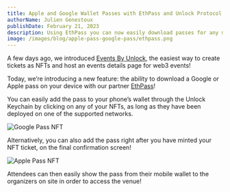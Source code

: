 ```yaml
---
title: Apple and Google Wallet Passes with EthPass and Unlock Protocol
authorName: Julien Genestoux
publishDate: February 21, 2023
description: Using EthPass you can now easily download passes for any membership NFT acquired through Unlock!
image: /images/blog/apple-pass-google-pass/ethpass.png
---
```


A few days ago, we introduced [Events By Unlock](/blog/events-launch), the easiest way to create tickets as NFTs and host an events details page for web3 events!

Today, we’re introducing a new feature: the ability to download a Google or Apple pass on your device with our partner [EthPass](https://www.ethpass.xyz/)!

You can easily add the pass to your phone’s wallet through the Unlock Keychain by clicking on any of your NFTs, as long as they have been deployed on one of the supported networks.

![Google Pass NFT](/images/blog/apple-pass-google-pass/google-pass-keychain.png)

Alternatively, you can also add the pass right after you have minted your NFT ticket, on the final confirmation screen!

![Apple Pass NFT](/images/blog/apple-pass-google-pass/apple-pass-checkout.png)

Attendees can then easily show the pass from their mobile wallet to the organizers on site in order to access the venue!
